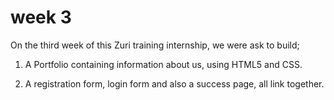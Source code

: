 # week 3

On the third week of this Zuri training internship, we were ask to build;

1) A Portfolio containing information about us, using HTML5 and CSS.

2) A registration form, login form and also a success page, all link together.
